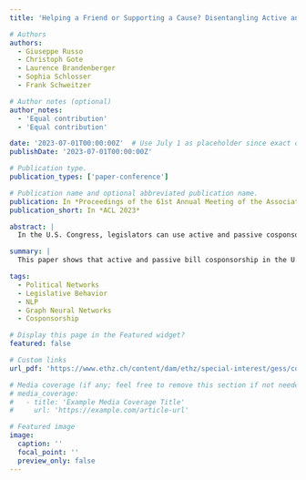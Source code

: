 ```yaml
---
title: 'Helping a Friend or Supporting a Cause? Disentangling Active and Passive Cosponsorship in the US Congress'

# Authors
authors:
  - Giuseppe Russo
  - Christoph Gote
  - Laurence Brandenberger
  - Sophia Schlosser
  - Frank Schweitzer

# Author notes (optional)
author_notes:
  - 'Equal contribution'
  - 'Equal contribution'

date: '2023-07-01T00:00:00Z'  # Use July 1 as placeholder since exact day not listed
publishDate: '2023-07-01T00:00:00Z'

# Publication type.
publication_types: ['paper-conference']

# Publication name and optional abbreviated publication name.
publication: In *Proceedings of the 61st Annual Meeting of the Association for Computational Linguistics*
publication_short: In *ACL 2023*

abstract: |
  In the U.S. Congress, legislators can use active and passive cosponsorship to support bills. We show that these two types of cosponsorship are driven by distinct motivations: backing political allies versus supporting bill content. To analyze this, we develop an Encoder+RGCN (Relational Graph Convolutional Network) model that learns contextualized legislator representations using bill texts and speech transcripts. Our model predicts active and passive cosponsorship with an F1-score of 0.88. We further show that these representations generalize well to the task of predicting voting behavior and are interpretable, revealing key drivers behind legislative behavior.

summary: |
  This paper shows that active and passive bill cosponsorship in the U.S. Congress reflect different motivations: loyalty to political allies versus content-based support. An Encoder+RGCN model predicts cosponsorship and generalizes to voting behavior.

tags:
  - Political Networks
  - Legislative Behavior
  - NLP
  - Graph Neural Networks
  - Cosponsorship

# Display this page in the Featured widget?
featured: false

# Custom links
url_pdf: 'https://www.ethz.ch/content/dam/ethz/special-interest/gess/computational-social-science-dam/documents/Helping%20a%20friend%20or%20supporting%20a%20cause.pdf'

# Media coverage (if any; feel free to remove this section if not needed)
# media_coverage:
#   - title: 'Example Media Coverage Title'
#     url: 'https://example.com/article-url'

# Featured image
image:
  caption: ''
  focal_point: ''
  preview_only: false
---
```

